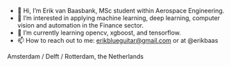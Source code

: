 - 👋 Hi, I’m Erik van Baasbank, MSc student within Aerospace Engineering.
- 👀 I’m interested in applying machine learning, deep learning, computer vision and automation in the Finance sector. 
- 🌱 I’m currently learning opencv, xgboost, and tensorflow.
- 📫 How to reach out to me: erikblueguitar@gmail.com or at @erikbaas

Amsterdam / Delft / Rotterdam, the Netherlands
